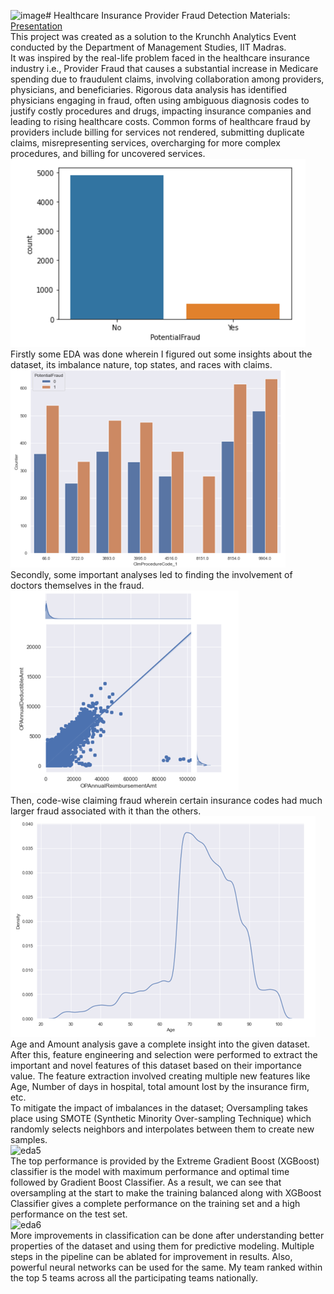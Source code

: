 ![image](https://github.com/vedang-04/krunchh/assets/87962644/dc047679-3f9f-4e49-95cf-a49e1d3d60fe)# Healthcare Insurance Provider Fraud Detection
Materials: [Presentation](https://drive.google.com/drive/folders/1u4yLQPkfKcuXrW601tP3sW95Q4vACmJR?usp=sharing) 
<br>
This project was created as a solution to the Krunchh Analytics Event conducted by the Department of Management Studies, IIT Madras.
<br>
It was inspired by the real-life problem faced in the healthcare insurance industry i.e., Provider Fraud that causes a substantial increase in Medicare 
spending due to fraudulent claims, involving collaboration among providers, physicians, and beneficiaries. Rigorous data analysis has identified physicians 
engaging in fraud, often using ambiguous diagnosis codes to justify costly procedures and drugs, impacting insurance companies and leading to rising healthcare 
costs. Common forms of healthcare fraud by providers include billing for services not rendered, submitting duplicate claims, misrepresenting services, 
overcharging for more complex procedures, and billing for uncovered services.
<br>
![eda1](images/eda1.png)
<br>
Firstly some EDA was done wherein I figured out some insights about the dataset, its imbalance nature, top states, and races with claims.
<br>
![eda2](images/eda2.png)
<br>
Secondly, some important analyses led to finding the involvement of doctors themselves in the fraud.
<br>
![eda3](images/eda3.png)
<br>
Then, code-wise claiming fraud wherein certain insurance codes had much larger fraud associated with it than the others.
<br>
![eda4](images/eda4.png)
<br>
Age and Amount analysis gave a complete insight into the given dataset.
<br>
After this, feature engineering and selection were performed to extract the important and novel features of this dataset based on their importance value. 
The feature extraction involved creating multiple new features like Age, Number of days in hospital, total amount lost by the insurance firm, etc.
<br>
To mitigate the impact of imbalances in the dataset; Oversampling takes place using SMOTE (Synthetic Minority Over-sampling Technique) which randomly 
selects neighbors and interpolates between them to create new samples.
<br>
![eda5](images/eda5.png)
<br>
The top performance is provided by the Extreme Gradient Boost (XGBoost) classifier is the model with maximum performance and optimal time followed by 
Gradient Boost Classifier. As a result, we can see that oversampling at the start to make the training balanced along with XGBoost Classifier gives a 
complete performance on the training set and a high performance on the test set.
<br>
![eda6](images/eda6.png)
<br>
More improvements in classification can be done after understanding better properties of the dataset and using them for predictive modeling. 
Multiple steps in the pipeline can be ablated for improvement in results. Also, powerful neural networks can be used for the same. My team ranked within the 
top 5 teams across all the participating teams nationally.
<br>
